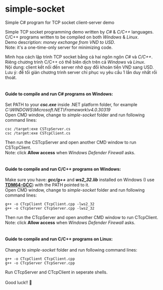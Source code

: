 # simple-socket
Simple C# program for TCP socket client-server demo

Simple TCP socket programming demo written by *C#* & *C/C++* languages.
C/C++ programs written to be compiled on both *Windows* & *Linux*.  
Demo description: *money exchange from VND to USD*.  
Note: it's a one-time-only server for minimizing code.

Minh họa cách lập trình TCP socket bằng cả hai ngôn ngôn *C#* và *C/C++*.  
Riêng chương trình C/C++ có thể biên dịch trên cả *Windows* và *Linux*.  
Nội dung: client kết nối đến server nhờ quy đổi khoản tiền VND sang USD.  
Lưu ý: để tối giản chương trình server chỉ phục vụ yêu cầu 1 lần duy nhất rồi thoát.  
<br>

#### Guide to compile and run C# programs on Windows:
Set PATH to your ***csc.exe*** inside .NET platform folder, for example *C:\WINDOWS\Microsoft.NET\Framework\v4.0.30319*  
Open CMD window, change to *simple-socket* folder and run following command lines:  
```
csc /target:exe CSTcpServer.cs
csc /target:exe CSTcpClient.cs
```
Then run the CSTcpServer and open another CMD window to run CSTcpClient.  
Note: click **Allow access** when *Windows Defender Firewall* asks.  
<br>

#### Guide to compile and run C/C++ programs on Windows:
Make sure you have: ***gcc/g++*** and ***ws2_32.lib*** installed on Windows (I use **[TDM64-GCC](https://sourceforge.net/projects/tdm-gcc/)**) with the PATH pointed to it.  
Open CMD window, change to *simple-socket* folder and run following command lines:  
```
g++ -o CTcpClient CTcpClient.cpp -lws2_32
g++ -o CTcpServer CTcpServer.cpp -lws2_32
```
Then run the CTcpServer and open another CMD window to run CTcpClient.  
Note: click **Allow access** when *Windows Defender Firewall* asks.  
<br>

#### Guide to compile and run C/C++ programs on Linux:
Change to *simple-socket* folder and run following command lines:  
```
g++ -o CTcpClient CTcpClient.cpp  
g++ -o CTcpServer CTcpServer.cpp
```
Run CTcpServer and CTcpClient in seperate shells.  
<br>
Good luck!! 💙
